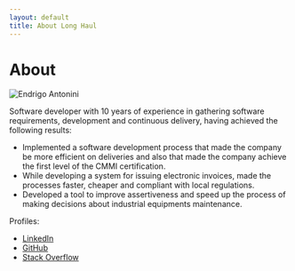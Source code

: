 ```yaml
---
layout: default
title: About Long Haul
---
```


<div class="post">
	<h1 class="pageTitle">About</h1>
	<img src="{{ '/assets/img/endrigoantonini.jpg' | prepend: site.baseurl }}" alt="Endrigo Antonini">
	<p class="intro">Software developer with 10 years of experience in gathering software requirements, development and continuous delivery, having achieved the following results:</p>
<ul>
<li> Implemented a software development process that made the company be more efficient on deliveries and also that made the company achieve the first level of the CMMI certification.</li>
<li> While developing a system for issuing electronic invoices, made the processes faster, cheaper and compliant with local regulations.</li>
<li> Developed a tool to improve assertiveness and speed up the process of making decisions about industrial equipments maintenance.</li>
</ul>
<p>Profiles:</p>
<ul>
<li><a target="_blank" href="https://www.linkedin.com/in/endrigoantonini">LinkedIn</a></li>
<li><a target="_blank" href="https://www.github.com/antonini">GitHub</a></li>
<li><a target="_blank" href="https://stackoverflow.com/users/1501876/endrigoantonini">Stack Overflow</a></li>
</ul>
<!--
  <p class="intro">Long Haul is a minimal, long form <a href="http://jekyllrb.com">Jekyll</a> Theme. It can be used as is or customized to your hearts desire.</p>
	<p>Long Haul was created in honor of all the hard working touring bicycles that have traversed the globe time and time again. Take it for a spin.</p>
	<h2>Features</h2>
	<ul>
		<li>Built with <a href="http://sass-lang.com/">SASS</a> + <a href="http://compass-style.org/">COMPASS</a></li>
  		<li>Layout with <a href="http://susy.oddbird.net/">SUSY Grid</a></li>
  		<li>SVG Social Icons from <a href="http://customizr.net/icons/">Customizr</a></li>
  		<li><a href="http://responsive-nav.com/">Responsive Nav Menu</a></li>
  		<li><a href="https://github.com/snaptortoise/jekyll-rss-feeds">XML Feed for RSS Readers</a></li>
  		<li>Contact Form via <a href="http://formspree.io/">Formspree</a></li>
      <li>5 Post Loop with excerpt on Home Page</li>
  		<li>Previous / Next Post Navigation</li>
      <li>Estimated Reading Time for posts</li>
  		<li><a href="https://github.com/adobe-webplatform/dropcap.js">Drop Cap</a> on posts</li>
  		<li><a href="http://typecast.com/blog/a-more-modern-scale-for-web-typography">A Better Type Scale</a></li>
  	</ul>
-->
</div>
